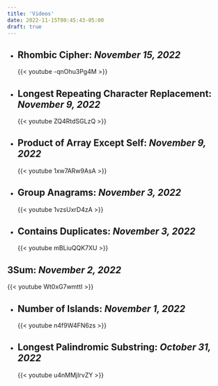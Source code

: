 ```yaml
---
title: 'Videos'
date: 2022-11-15T00:45:43-05:00
draft: true
---
```



<style>
    

</style>

- ## Rhombic Cipher: _November 15, 2022_
  {{< youtube -qnOhu3Pg4M >}}

* ## Longest Repeating Character Replacement: _November 9, 2022_

  {{< youtube ZQ4RtdSGLzQ >}}

* ## Product of Array Except Self: _November 9, 2022_

  {{< youtube 1xw7ARw9AsA >}}

* ## Group Anagrams: _November 3, 2022_

  {{< youtube 1vzsUxrD4zA >}}

* ## Contains Duplicates: _November 3, 2022_
  {{< youtube mBLiuQQK7XU >}}

## 3Sum: _November 2, 2022_

{{< youtube Wt0xG7wmttI >}}

- ## Number of Islands: _November 1, 2022_

  {{< youtube n4f9W4FN6zs >}}

* ## Longest Palindromic Substring: _October 31, 2022_
  {{< youtube u4nMMjIrvZY >}}
